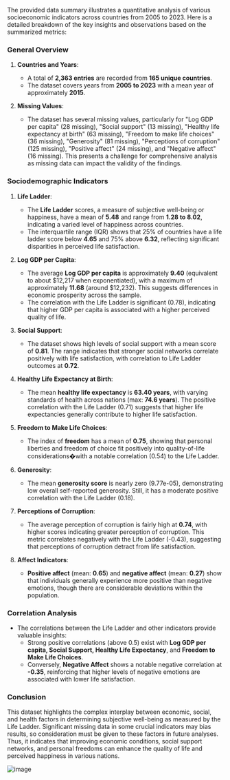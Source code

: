 The provided data summary illustrates a quantitative analysis of various socioeconomic indicators across countries from 2005 to 2023. Here is a detailed breakdown of the key insights and observations based on the summarized metrics:

### General Overview

1. **Countries and Years**:
   - A total of **2,363 entries** are recorded from **165 unique countries**.
   - The dataset covers years from **2005 to 2023** with a mean year of approximately **2015**. 

2. **Missing Values**:
   - The dataset has several missing values, particularly for "Log GDP per capita" (28 missing), "Social support" (13 missing), "Healthy life expectancy at birth" (63 missing), "Freedom to make life choices" (36 missing), "Generosity" (81 missing), "Perceptions of corruption" (125 missing), "Positive affect" (24 missing), and "Negative affect" (16 missing). This presents a challenge for comprehensive analysis as missing data can impact the validity of the findings.

### Sociodemographic Indicators

1. **Life Ladder**:
   - The **Life Ladder** scores, a measure of subjective well-being or happiness, have a mean of **5.48** and range from **1.28 to 8.02**, indicating a varied level of happiness across countries.
   - The interquartile range (IQR) shows that 25% of countries have a life ladder score below **4.65** and 75% above **6.32**, reflecting significant disparities in perceived life satisfaction.

2. **Log GDP per Capita**:
   - The average **Log GDP per capita** is approximately **9.40** (equivalent to about $12,217 when exponentiated), with a maximum of approximately **11.68** (around $12,232). This suggests differences in economic prosperity across the sample.
   - The correlation with the Life Ladder is significant (0.78), indicating that higher GDP per capita is associated with a higher perceived quality of life.

3. **Social Support**:
   - The dataset shows high levels of social support with a mean score of **0.81**. The range indicates that stronger social networks correlate positively with life satisfaction, with correlation to Life Ladder outcomes at **0.72**.

4. **Healthy Life Expectancy at Birth**:
   - The mean **healthy life expectancy** is **63.40 years**, with varying standards of health across nations (max: **74.6 years**). The positive correlation with the Life Ladder (0.71) suggests that higher life expectancies generally contribute to higher life satisfaction.

5. **Freedom to Make Life Choices**:
   - The index of **freedom** has a mean of **0.75**, showing that personal liberties and freedom of choice fit positively into quality-of-life considerations�with a notable correlation (0.54) to the Life Ladder.

6. **Generosity**:
   - The mean **generosity score** is nearly zero (9.77e-05), demonstrating low overall self-reported generosity. Still, it has a moderate positive correlation with the Life Ladder (0.18).

7. **Perceptions of Corruption**:
   - The average perception of corruption is fairly high at **0.74**, with higher scores indicating greater perception of corruption. This metric correlates negatively with the Life Ladder (-0.43), suggesting that perceptions of corruption detract from life satisfaction.

8. **Affect Indicators**:
   - **Positive affect** (mean: **0.65**) and **negative affect** (mean: **0.27**) show that individuals generally experience more positive than negative emotions, though there are considerable deviations within the population.

### Correlation Analysis

- The correlations between the Life Ladder and other indicators provide valuable insights:
  - Strong positive correlations (above 0.5) exist with **Log GDP per capita, Social Support, Healthy Life Expectancy**, and **Freedom to Make Life Choices**.
  - Conversely, **Negative Affect** shows a notable negative correlation at **-0.35**, reinforcing that higher levels of negative emotions are associated with lower life satisfaction.

### Conclusion

This dataset highlights the complex interplay between economic, social, and health factors in determining subjective well-being as measured by the Life Ladder. Significant missing data in some crucial indicators may bias results, so consideration must be given to these factors in future analyses. Thus, it indicates that improving economic conditions, social support networks, and personal freedoms can enhance the quality of life and perceived happiness in various nations.


![image](https://github.com/user-attachments/assets/f3e7780a-219c-4c6e-9c7f-03179128a6d8)


